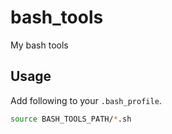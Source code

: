 # bash_tools
My bash tools

## Usage
Add following to your `.bash_profile`.

```bash
source BASH_TOOLS_PATH/*.sh
```
